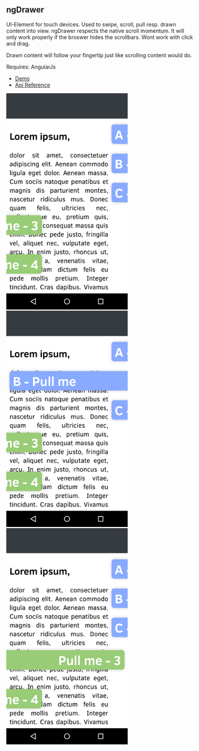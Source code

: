 ## ngDrawer

UI-Element for touch devices. Used to swipe, scroll, pull resp. drawn content into view. 
ngDrawer respects the native scroll momentum. It will only work properly if the broswer hides the scrollbars.
Wont work with click and drag.

Drawn content will follow your fingertip just like scrolling content would do.


Requires: AngularJs


* [Demo](http://prefr.org/static/ng-drawer/demo/demo.html)
* [Api Reference](http://prefr.org/static/ng-drawer/docs/index.html#/api)

![1](demo0.png)
![2](demo1.png)
![3](demo2.png)





